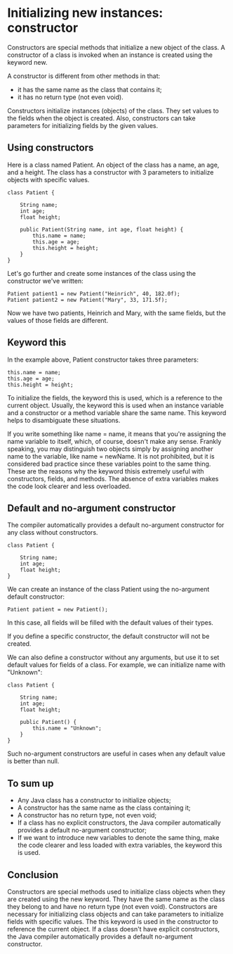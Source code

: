 # Initializing new instances: constructor

Constructors are special methods that initialize a new object of the class. A constructor of a class
is invoked when an instance is created using the keyword new.

A constructor is different from other methods in that:
- it has the same name as the class that contains it;
- it has no return type (not even void).

Constructors initialize instances (objects) of the class. They set values to the fields when the 
object is created. Also, constructors can take parameters for initializing fields by the given values.

## Using constructors
Here is a class named Patient. An object of the class has a name, an age, and a height. The class has
a constructor with 3 parameters to initialize objects with specific values.
```
class Patient {

    String name;
    int age;
    float height;

    public Patient(String name, int age, float height) {
        this.name = name;
        this.age = age;
        this.height = height;
    }
}
```
Let's go further and create some instances of the class using the constructor we've written:
```
Patient patient1 = new Patient("Heinrich", 40, 182.0f);
Patient patient2 = new Patient("Mary", 33, 171.5f);
```
Now we have two patients, Heinrich and Mary, with the same fields, but the values of those fields are
different.

## Keyword this
In the example above, Patient constructor takes three parameters:
```
this.name = name;
this.age = age;
this.height = height;
```
To initialize the fields, the keyword this is used, which is a reference to the current object.
Usually, the keyword this is used when an instance variable and a constructor or a method variable 
share the same name. This keyword helps to disambiguate these situations.

If you write something like name = name, it means that you're assigning the name variable to itself, 
which, of course, doesn't make any sense. Frankly speaking, you may distinguish two objects simply
by assigning another name to the variable, like name = newName. It is not prohibited, but it is 
considered bad practice since these variables point to the same thing. These are the reasons why 
the keyword thisis extremely useful with constructors, fields, and methods. The absence of extra 
variables makes the code look clearer and less overloaded.

## Default and no-argument constructor
The compiler automatically provides a default no-argument constructor for any class without 
constructors.
```
class Patient {

    String name;
    int age;
    float height;
}
```
We can create an instance of the class Patient using the no-argument default constructor:
```
Patient patient = new Patient();
```
In this case, all fields will be filled with the default values of their types.

If you define a specific constructor, the default constructor will not be created.

We can also define a constructor without any arguments, but use it to set default values for fields 
of a class. For example, we can initialize name with "Unknown":
```
class Patient {

    String name;
    int age;
    float height;

    public Patient() {
        this.name = "Unknown";
    }
}
```
Such no-argument constructors are useful in cases when any default value is better than null.

## To sum up
- Any Java class has a constructor to initialize objects;
- A constructor has the same name as the class containing it;
- A constructor has no return type, not even void;
- If a class has no explicit constructors, the Java compiler automatically provides a default 
no-argument constructor;
- If we want to introduce new variables to denote the same thing, make the code clearer and less
loaded with extra variables, the keyword this is used.

## Conclusion
Constructors are special methods used to initialize class objects when they are created using the 
new keyword. They have the same name as the class they belong to and have no return type 
(not even void). Constructors are necessary for initializing class objects and can take parameters
to initialize fields with specific values. The this keyword is used in the constructor to reference 
the current object. If a class doesn't have explicit constructors, the Java compiler automatically
provides a default no-argument constructor.
